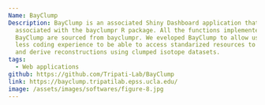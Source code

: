 ```yaml
---
Name: BayClump
Description: BayClump is an associated Shiny Dashboard application that is
  associated with the bayclumpr R package. All the functions implemented in
  BayClump are sourced from bayclumpr. We eveloped BayClump to allow users with
  less coding experience to be able to access standarized resources to calibrate
  and derive reconstructions using clumped isotope datasets.
tags:
  - Web applications
github: https://github.com/Tripati-Lab/BayClump
link: https://bayclump.tripatilab.epss.ucla.edu/
image: /assets/images/softwares/figure-8.jpg
---
```

